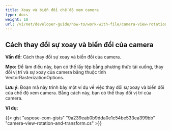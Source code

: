 ```yaml
---
title: Xoay và biến đổi chế độ xem camera
type: docs
weight: 10
url: /vi/net/developer-guide/how-to/work-with-file/camera-view-rotation-and-transform/
---
```


## **Cách thay đổi sự xoay và biến đổi của camera**

**Vấn đề:** Cách thay đổi sự xoay và biến đổi của camera.

**Mẹo:** Để làm điều này, bạn có thể lấy tệp bằng phương thức tải xuống, thay đổi vị trí và sự xoay của camera bằng thuộc tính VectorRasterizationOptions.

**Lưu ý:** Đoạn mã này trình bày một ví dụ về việc thay đổi sự xoay và biến đổi của chế độ xem camera. Bằng cách này, bạn có thể thay đổi vị trí của camera.

**Ví dụ:**

{{< gist "aspose-com-gists" "9a239eab0b9dda0e1c54be533ea399bb" "camera-view-rotation-and-transform.cs" >}}
